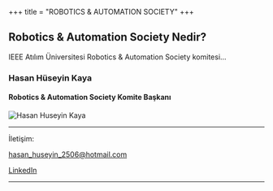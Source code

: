 +++
title = "ROBOTICS & AUTOMATION SOCIETY"
+++

## Robotics & Automation Society Nedir?

IEEE Atılım Üniversitesi Robotics & Automation Society komitesi...

### Hasan Hüseyin Kaya
#### Robotics & Automation Society Komite Başkanı
 ![Hasan Huseyin Kaya](/img/yk/kaya.jpg)
_________
İletişim:

[hasan_huseyin_2506@hotmail.com](mailto:hasan_huseyin_2506@hotmail.com)

[LinkedIn](https://www.linkedin.com/in/hasan-h%C3%BCseyin-kaya-3a667b256/)
________
